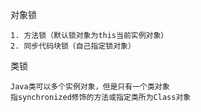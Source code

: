 对象锁
    
    1. 方法锁（默认锁对象为this当前实例对象）
    2. 同步代码块锁（自己指定锁对象）

类锁
    
    Java类可以多个实例对象，但是只有一个类对象
    指synchronized修饰的方法或指定类所为Class对象
    
   
